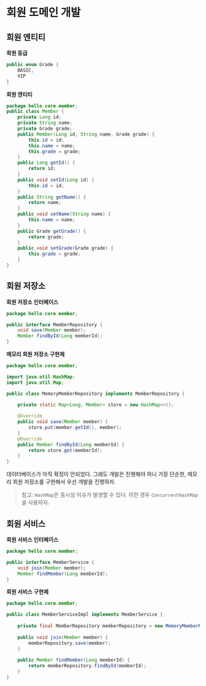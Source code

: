 # 회원 도메인 개발

## 회원 엔티티

**회원 등급**
```java
public enum Grade {
    BASIC,
    VIP
}
```

**회원 엔티티**
```java
package hello.core.member;
public class Member {
    private Long id;
    private String name;
    private Grade grade;
    public Member(Long id, String name, Grade grade) {
        this.id = id;
        this.name = name;
        this.grade = grade;
    }
    public Long getId() {
        return id;
    }
    public void setId(Long id) {
        this.id = id;
    }
    public String getName() {
        return name;
    }
    public void setName(String name) {
        this.name = name;
    }
    public Grade getGrade() {
        return grade;
    }
    public void setGrade(Grade grade) {
        this.grade = grade;
    }
}
```

## 회원 저장소

**회원 저장소 인터페이스**

```java
package hello.core.member;

public interface MemberRepository { 
    void save(Member member);
    Member findById(Long memberId);
}
```

**메모리 회원 저장소 구현체**
```java
package hello.core.member;

import java.util.HashMap;
import java.util.Map;

public class MemoryMemberRepository implements MemberRepository {
    
    private static Map<Long, Member> store = new HashMap<>();

    @Override
    public void save(Member member) {
        store.put(member.getId(), member);
    }
    @Override
    public Member findById(Long memberId) {
        return store.get(memberId);
    }
}
```

데이터베이스가 아직 확정이 안되었다. 그래도 개발은 진행해야 하니 가장 단순한, 메모리 회원 저장소를 구현해서 우선 개발을 진행하자.

> 참고: `HashMap`은 동시성 이슈가 발생할 수 있다. 이런 경우 `ConcurrentHashMap`을 사용하자.

## 회원 서비스

**회원 서비스 인터페이스**

```java
package hello.core.member;

public interface MemberService { 
    void join(Member member);
    Member findMember(Long memberId);
}
```

**회원 서비스 구현체**

```java
package hello.core.member;

public class MemberServiceImpl implements MemberService {
 
    private final MemberRepository memberRepository = new MemoryMemberRepository();
    
    public void join(Member member) {
        memberRepository.save(member);
    }
    
    public Member findMember(Long memberId) {
        return memberRepository.findById(memberId);
    }
}
```